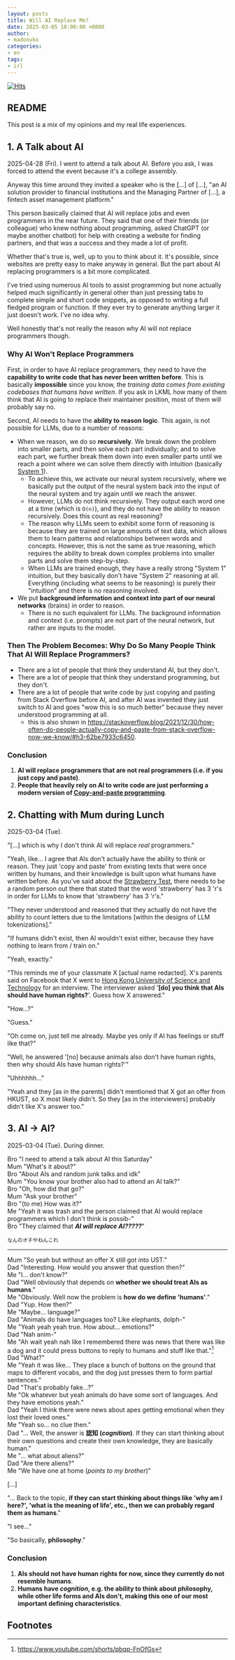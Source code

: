 ```yaml
---
layout: posts
title: Will AI Replace Me?
date: 2025-03-05 18:00:00 +0800
author:
- madonuko
categories:
- en
tags:
- irl
---
```


[![Hits](https://hits.seeyoufarm.com/api/count/incr/badge.svg?url=https%3A%2F%2Fmadonuko.github.io%2F2025%2F03%2F05%2Fwill-ai-replace-me.html&count_bg=%2379C83D&title_bg=%23555555&icon=&icon_color=%23E7E7E7&title=hits&edge_flat=false)](https://hits.seeyoufarm.com)

## README

This post is a mix of my opinions and my real life experiences.

## 1. A Talk about AI

2025-04-28 (Fri). I went to attend a talk about AI. Before you ask, I was forced to attend the event because it's a college assembly.

Anyway this time around they invited a speaker who is the [...] of [...], "an AI solution provider to financial institutions and the Managing Partner of [...], a fintech asset management platform."

This person basically claimed that AI will replace jobs and even programmers in the near future. They said that one of their friends (or colleague) who knew nothing about programming,
asked ChatGPT (or maybe another chatbot) for help with creating a website for finding partners, and that was a success and they made a lot of profit.

Whether that's true is, well, up to you to think about it. It's possible, since websites are pretty easy to make anyway in general.
But the part about AI replacing programmers is a bit more complicated.

I've tried using numerous AI tools to assist programming but none actually helped much significantly in general other than just pressing tabs to complete simple
and short code snippets, as opposed to writing a full fledged program or function. If they ever try to generate anything larger it just doesn't work. I've no idea why.

Well honestly that's not really the reason why AI will not replace programmers though.

### Why AI Won't Replace Programmers

First, in order to have AI replace programmers, they need to have the **capability to write code that has never been written before**. This is basically **impossible**
since you know, the *training data comes from existing codebases that humans have written*. If you ask in LKML how many of them think that AI is going to replace
their maintainer position, most of them will probably say no.

Second, AI needs to have the **ability to reason logic**. This again, is not possible for LLMs, due to a number of reasons:
- When we reason, we do so **recursively**. We break down the problem into smaller parts, and then solve each part individually; and to solve each part, we further break them down into even smaller parts until we reach a point where we can solve them directly with intuition (basically [System 1](https://en.wikipedia.org/wiki/Thinking%2C_Fast_and_Slow)).
  - To achieve this, we activate our neural system recursively, where we basically put the output of the neural system back into the input of the neural system and try again until we reach the answer.
  - However, LLMs do not think recursively. They output each word one at a time (which is `O(n)`), and they do not have the ability to reason recursively. Does this count as real reasoning?
  - The reason why LLMs seem to exhibit some form of reasoning is because they are trained on large amounts of text data, which allows them to learn patterns and relationships between words and concepts. However, this is not the same as true reasoning, which requires the ability to break down complex problems into smaller parts and solve them step-by-step.
  - When LLMs are trained enough, they have a really strong "System 1" intuition, but they basically don't have "System 2" reasoning at all. Everything (including what seems to be reasoning) is purely their "intuition" and there is no reasoning involved.
- We put **background information and context into part of our neural networks** (brains) in order to reason.
  - There is no such equivalent for LLMs. The background information and context (i.e. prompts) are not part of the neural network, but rather are inputs to the model.

### Then The Problem Becomes: Why Do So Many People Think That AI Will Replace Programmers?

- There are a lot of people that think they understand AI, but they don't.
- There are a lot of people that think they understand programming, but they don't.
- There are a lot of people that write code by just copying and pasting from Stack Overflow before AI, and after AI was invented they just switch to AI and goes
  "wow this is so much better" because they never understood programming at all.
  - this is also shown in https://stackoverflow.blog/2021/12/30/how-often-do-people-actually-copy-and-paste-from-stack-overflow-now-we-know/#h3-62be7933c6450.

### Conclusion

1. **AI will replace programmers that are not real programmers (i.e. if you just copy and paste)**.
2. **People that heavily rely on AI to write code are just performing a modern version of [Copy-and-paste programming](https://en.wikipedia.org/wiki/Copy-and-paste_programming)**.

## 2. Chatting with Mum during Lunch

2025-03-04 (Tue).

"[…] which is why I don't think AI will replace *real* programmers."

"Yeah, like… I agree that AIs don't actually have the ability to think or reason.
They just 'copy and paste' from existing texts that were once written by humans,
and their knowledge is built upon what humans have written before.
As you've said about the [Strawberry Test](https://www.benluong.com/testing-llms-on-the-strawberry-challenge/),
there needs to be a random person out there that stated that the word 'strawberry' has 3 'r's in order for
LLMs to know that 'strawberry' has 3 'r's."

"They never understood and reasoned that they actually do not have the
ability to count letters due to the limitations [within the designs of LLM tokenizations]."

"If humans didn't exist, then AI wouldn't exist either, because they have nothing to learn from / train on."

"Yeah, exactly."

"This reminds me of your classmate X [actual name redacted].
X's parents said on Facebook that X went to [Hong Kong University of Science and Technology](https://en.wikipedia.org/wiki/HKUST) for an interview.
The interviewer asked '**[do] you think that AIs should have human rights?**'.
Guess how X answered."

"How…?"

"Guess."

"Oh come on, just tell me already. Maybe yes only if AI has feelings or stuff like that?"

"Well, he answered '[no] because animals also don't have human rights, then why should AIs have human rights?'"

"Uhhhhhh…"

"Yeah and they [as in the parents] didn't mentioned that X got an offer from HKUST, so X most likely didn't. So they [as in the interviewers] probably didn't like X's answer too."

## 3. AI → AI?

2025-03-04 (Tue). During dinner.

Bro "I need to attend a talk about AI this Saturday"\
Mum "What's it about?"\
Bro "About AIs and random junk talks and idk"\
Mum "You know your brother also had to attend an AI talk?"\
Bro "Oh, how did that go?"\
Mum "Ask your brother"\
Bro "(to me) How was it?"\
Me "Yeah it was trash and the person claimed that AI would replace programmers which I don't think is possib-"\
Bro "They claimed that ***AI will replace AI?????***"

<small>なんのオチやねんこれ</small>

---

Mum "So yeah but without an offer X still got into UST."\
Dad "Interesting. How would you answer that question then?"\
Me "I… don't know?"\
Dad "Well obviously that depends on **whether we should treat AIs as humans**."\
Me "Obviously. Well now the problem is **how do we define 'humans'**."\
Dad "Yup. How then?"\
Me "Maybe… language?"\
Dad "Animals do have languages too? Like elephants, dolph-"\
Me "Yeah yeah yeah true. How about… emotions?"\
Dad "Nah anim-"\
Me "Ah wait yeah nah like I remembered there was news that there was like a dog and it could press buttons to reply to humans and stuff like that."[^1]\
Dad "What?"\
Me "Yeah it was like… They place a bunch of buttons on the ground that maps to different vocabs, and the dog just presses them to form partial sentences."\
Dad "That's probably fake…?"\
Me "Ok whatever but yeah animals do have some sort of languages. And they have emotions yeah."\
Dad "Yeah I think there were news about apes getting emotional when they lost their loved ones."\
Me "Yeah so… no clue then."\
Dad "… Well, the answer is **認知 (_cognition_)**. If they can start thinking about their own questions and create their own knowledge, they are basically human."\
Me "… what about aliens?"\
Dad "Are there aliens?"\
Me "We have one at home (*points to my brother*)"

[...]

"… Back to the topic, **if they can start thinking about things like 'why am I here?', 'what is the meaning of life', etc., then we can probably regard them as humans**."

"I see…"

"So basically, **philosophy**."

### Conclusion

1. **AIs should not have human rights for now, since they currently do not resemble humans**.
2. **Humans have _cognition_, e.g. the ability to think about philosophy, while other life forms and AIs don't, making this one of our most important defining characteristics**.


## Footnotes

[^1]: <https://www.youtube.com/shorts/pbqp-FnOfGs>